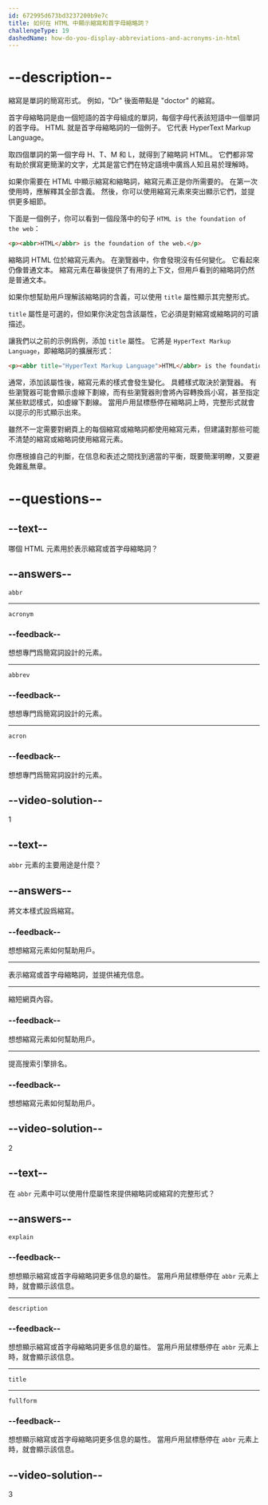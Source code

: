 ```yaml
---
id: 672995d673bd3237200b9e7c
title: 如何在 HTML 中顯示縮寫和首字母縮略詞？
challengeType: 19
dashedName: how-do-you-display-abbreviations-and-acronyms-in-html
---
```


# --description--

縮寫是單詞的簡寫形式。 例如，"Dr" 後面帶點是 "doctor" 的縮寫。

首字母縮略詞是由一個短語的首字母組成的單詞，每個字母代表該短語中一個單詞的首字母。 HTML 就是首字母縮略詞的一個例子。 它代表 HyperText Markup Language。

取四個單詞的第一個字母 H、T、M 和 L，就得到了縮略詞 HTML。 它們都非常有助於撰寫更簡潔的文字，尤其是當它們在特定語境中廣爲人知且易於理解時。

如果你需要在 HTML 中顯示縮寫和縮略詞，縮寫元素正是你所需要的。 在第一次使用時，應解釋其全部含義。 然後，你可以使用縮寫元素來突出顯示它們，並提供更多細節。

下面是一個例子，你可以看到一個段落中的句子 `HTML is the foundation of the web`：

```html
<p><abbr>HTML</abbr> is the foundation of the web.</p>
```

縮略詞 HTML 位於縮寫元素內。 在瀏覽器中，你會發現沒有任何變化。 它看起來仍像普通文本。 縮寫元素在幕後提供了有用的上下文，但用戶看到的縮略詞仍然是普通文本。

如果你想幫助用戶理解該縮略詞的含義，可以使用 `title` 屬性顯示其完整形式。

`title` 屬性是可選的，但如果你決定包含該屬性，它必須是對縮寫或縮略詞的可讀描述。

讓我們以之前的示例爲例，添加 `title` 屬性。 它將是 `HyperText Markup Language`，即縮略詞的擴展形式：

```html
<p><abbr title="HyperText Markup Language">HTML</abbr> is the foundation of the web.</p>
```

通常，添加該屬性後，縮寫元素的樣式會發生變化。 具體樣式取決於瀏覽器。 有些瀏覽器可能會顯示虛線下劃線，而有些瀏覽器則會將內容轉換爲小寫，甚至指定某些默認樣式，如虛線下劃線。 當用戶用鼠標懸停在縮略詞上時，完整形式就會以提示的形式顯示出來。

雖然不一定需要對網頁上的每個縮寫或縮略詞都使用縮寫元素，但建議對那些可能不清楚的縮寫或縮略詞使用縮寫元素。

你應根據自己的判斷，在信息和表述之間找到適當的平衡，既要簡潔明瞭，又要避免雜亂無章。

# --questions--

## --text--

哪個 HTML 元素用於表示縮寫或首字母縮略詞？

## --answers--

`abbr`

---

`acronym`

### --feedback--

想想專門爲簡寫詞設計的元素。

---

`abbrev`

### --feedback--

想想專門爲簡寫詞設計的元素。

---

`acron`

### --feedback--

想想專門爲簡寫詞設計的元素。

## --video-solution--

1

## --text--

`abbr` 元素的主要用途是什麼？

## --answers--

將文本樣式設爲縮寫。

### --feedback--

想想縮寫元素如何幫助用戶。

---

表示縮寫或首字母縮略詞，並提供補充信息。

---

縮短網頁內容。

### --feedback--

想想縮寫元素如何幫助用戶。

---

提高搜索引擎排名。

### --feedback--

想想縮寫元素如何幫助用戶。

## --video-solution--

2

## --text--

在 `abbr` 元素中可以使用什麼屬性來提供縮略詞或縮寫的完整形式？

## --answers--

`explain`

### --feedback--

想想顯示縮寫或首字母縮略詞更多信息的屬性。 當用戶用鼠標懸停在 `abbr` 元素上時，就會顯示該信息。

---

`description`

### --feedback--

想想顯示縮寫或首字母縮略詞更多信息的屬性。 當用戶用鼠標懸停在 `abbr` 元素上時，就會顯示該信息。

---

`title`

---

`fullform`

### --feedback--

想想顯示縮寫或首字母縮略詞更多信息的屬性。 當用戶用鼠標懸停在 `abbr` 元素上時，就會顯示該信息。

## --video-solution--

3

